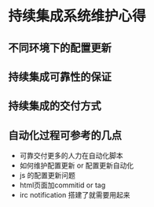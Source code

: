 # 持续集成系统维护心得

## 不同环境下的配置更新

## 持续集成可靠性的保证

## 持续集成的交付方式

## 自动化过程可参考的几点
* 可靠交付更多的人力在自动化脚本
* 如何维护配置更新 or 配置更新自动化
* js 的配置更新问题
* html页面加commitid or tag
* irc notification 搭建了就需要用起来